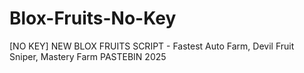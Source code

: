# Blox-Fruits-No-Key
[NO KEY] NEW BLOX FRUITS SCRIPT - Fastest Auto Farm, Devil Fruit Sniper, Mastery Farm PASTEBIN 2025
